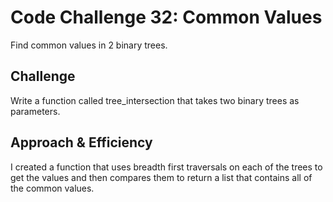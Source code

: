 # Code Challenge 32: Common Values

Find common values in 2 binary trees.

## Challenge

Write a function called tree_intersection that takes two binary trees as parameters.

## Approach & Efficiency

I created a function that uses breadth first traversals on each of the trees to get the values and then compares them to return a list that contains all of the common values.
